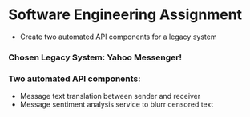 # Software Engineering Assignment
- Create two automated API components for a legacy system
### Chosen Legacy System: Yahoo Messenger!

### Two automated API components:
- Message text translation between sender and receiver
- Message sentiment analysis service to blurr censored text
